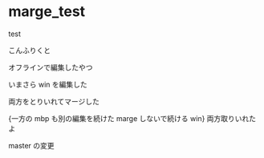 # marge_test

test

こんふりくと

オフラインで編集したやつ

いまさら win を編集した

両方をとりいれてマージした

{一方の mbp も別の編集を続けた
marge しないで続ける win} 両方取りいれたよ

master の変更



